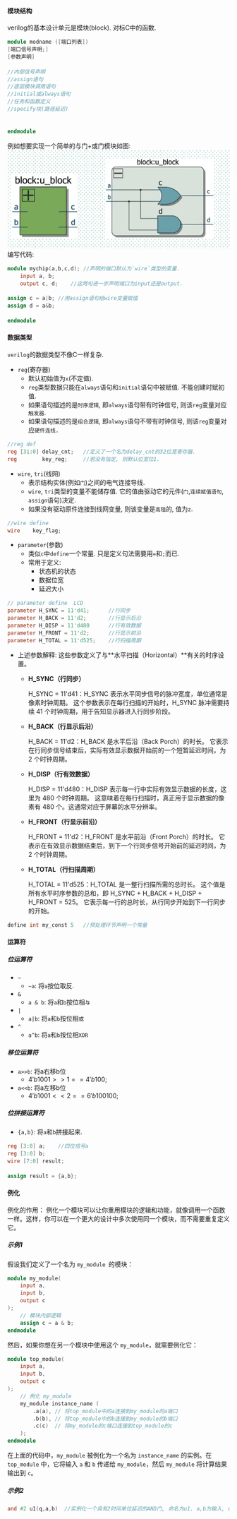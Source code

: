 





#### 模块结构
verilog的基本设计单元是模块(block). 对标C中的函数.

```verilog
module modname ([端口列表])
[端口信号声明;]
[参数声明]

//内部信号声明
//assign语句
//底层模块调用语句
//initial或always语句
//任务和函数定义
//specify块(路径延迟)


endmodule
```
例如想要实现一个简单的与门+或门模块如图:
![alt text](image.png)
编写代码:
```verilog
module mychip(a,b,c,d); //声明的端口默认为`wire`类型的变量.
    input a, b;
    output c, d;    //这两句进一步声明端口为input还是output.

assign c = a|b; //用assign语句给wire变量赋值
assign d = a&b;

endmodule
```



#### 数据类型
`verilog`的数据类型不像C一样复杂.
* `reg`(寄存器)
  * 默认初始值为`x`(不定值). 
  * `reg`类型数据只能在`always`语句和`initial`语句中被赋值. 不能创建时赋初值.
  * 如果语句描述的是`时序逻辑`, 即`always`语句带有时钟信号, 则该`reg`变量对应`触发器`.
  * 如果语句描述的是`组合逻辑`, 即`always`语句不带有时钟信号, 则该`reg`变量对应`硬件连线.`


```verilog
//reg def
reg [31:0] delay_cnt;   //定义了一个名为delay_cnt的32位宽寄存器.
reg        key_reg;     //若没有指定, 则默认位宽位1.
```


* `wire`, `tri`(线网)
  * 表示结构实体(例如`门`)之间的电气连接导线.
  * `wire`, `tri`类型的变量不能储存值. 它的值由驱动它的元件(`门`,`连续赋值语句`, `assign`语句)决定. 
  * 如果没有驱动原件连接到线网变量, 则该变量是`高阻`的, 值为`z`.

```verilog
//wire define
wire    key_flag;
```



* `parameter`(参数)
  * 类似`c`中`define`一个常量. 只是定义句法需要用`=`和`;`而已.
  * 常用于定义:
      * 状态机的状态
      * 数据位宽
      * 延迟大小


```verilog
// parameter define  LCD
parameter H_SYNC = 11'd41;      //行同步
parameter H_BACK = 11'd2;       //行显示后沿
parameter H_DISP = 11'd480      //行有效数据
parameter H_FRONT = 11'd2;      //行显示前沿
parameter H_TOTAL = 11'd525;    //行扫描周期    
```
* 上述参数解释:
    这些参数定义了与**水平扫描（Horizontal）**有关的时序设置。
    * **H_SYNC（行同步）**

        H_SYNC = 11'd41：H_SYNC 表示水平同步信号的脉冲宽度，单位通常是像素时钟周期。
        这个参数表示在每行扫描的开始时，H_SYNC 脉冲需要持续 41 个时钟周期，用于告知显示器进入行同步阶段。
    * **H_BACK（行显示后沿）**

        H_BACK = 11'd2：H_BACK 是水平后沿（Back Porch）的时长。
        它表示在行同步信号结束后，实际有效显示数据开始前的一个短暂延迟时间，为 2 个时钟周期。
    * **H_DISP（行有效数据）**

        H_DISP = 11'd480：H_DISP 表示每一行中实际有效显示数据的长度，这里为 480 个时钟周期。
        这意味着在每行扫描时，真正用于显示数据的像素有 480 个。这通常对应于屏幕的水平分辨率。
    * **H_FRONT（行显示前沿）**

        H_FRONT = 11'd2：H_FRONT 是水平前沿（Front Porch）的时长。
        它表示在有效显示数据结束后，到下一个行同步信号开始前的延迟时间，为 2 个时钟周期。
    * **H_TOTAL（行扫描周期）**

        H_TOTAL = 11'd525：H_TOTAL 是一整行扫描所需的总时长。
        这个值是所有水平时序参数的总和，即 H_SYNC + H_BACK + H_DISP + H_FRONT = 525。
        它表示每一行的总时长，从行同步开始到下一行同步的开始。

```cpp
define int my_const 5   //预处理环节声明一个常量
```















































































































































#### 运算符

##### 位运算符
  * `~`
    * `~a`: 将`a`按位取反.
  * `&`
    * `a & b`: 将`a`和`b`按位相`与`
  * `|`
    * `a|b`: 将`a`和`b`按位相`或`
  * `^` 
    * `a^b`: 将`a`和`b`按位相`XOR`

##### 移位运算符

  * `a>>b`: 将a右移b位
    * $4'b1001>>1 == 4'b100$;
  * `a<<b`: 将a左移b位
    * $4'b1001<<2 == 6'b100100$;

##### 位拼接运算符
  * `{a,b}`:  将`a`和`b`拼接起来.
```verilog
reg [3:0] a;    //四位信号a
reg [3:0] b;    
wire [7:0] result;

assign result = {a,b};
```







#### 例化
例化的作用：
例化一个模块可以让你重用模块的逻辑和功能，就像调用一个函数一样。这样，你可以在一个更大的设计中多次使用同一个模块，而不需要重复定义它。

##### 示例1
假设我们定义了一个名为 `my_module `的模块：

```verilog
module my_module(
    input a,
    input b,
    output c
);
    // 模块内部逻辑
    assign c = a & b;
endmodule
```
然后，如果你想在另一个模块中使用这个 `my_module`，就需要例化它：

```verilog
module top_module(
    input a,
    input b,
    output c
);
    // 例化 my_module
    my_module instance_name (
        .a(a), // 将top_module中的a连接到my_module的a端口
        .b(b), // 将top_module中的b连接到my_module的b端口
        .c(c)  // 将my_module的c端口连接到top_module的c
    );
endmodule
```
在上面的代码中，`my_module` 被例化为一个名为 `instance_name` 的实例。在 `top_module` 中，它将输入 `a` 和 `b` 传递给 `my_module`，然后 `my_module` 将计算结果输出到 `c`。



##### 示例2
```verilog
and #2 u1(q,a,b)  //实例化一个具有2时间单位延迟的AND门, 命名为u1. a,b为输入, q为输出.
```


##